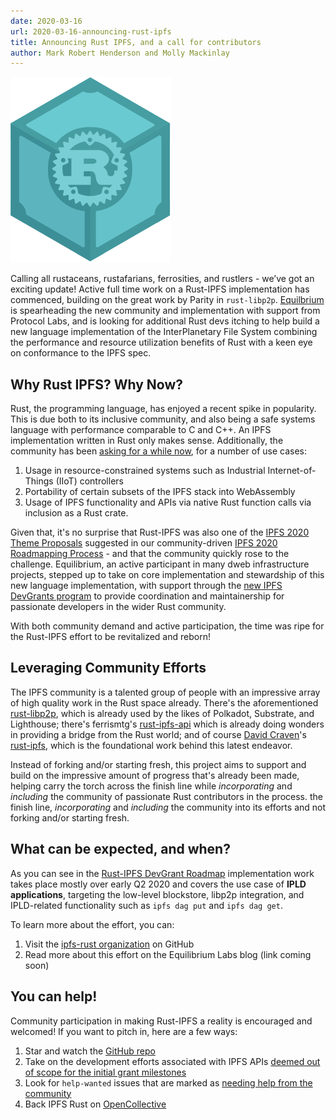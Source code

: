 ```yaml
---
date: 2020-03-16
url: 2020-03-16-announcing-rust-ipfs
title: Announcing Rust IPFS, and a call for contributors
author: Mark Robert Henderson and Molly Mackinlay
---
```


![Rust IPFS Logo](https://github.com/ipfs-rust/logo/raw/master/rust-ipfs-logo-256w.png)

Calling all rustaceans, rustafarians, ferrosities, and rustlers - we’ve got an exciting update!
Active full time work on a Rust-IPFS implementation has commenced, building on the great work by
Parity in `rust-libp2p`. [Equilbrium](https://equilibrium.co) is spearheading the new community and
implementation with support from Protocol Labs, and is looking for additional Rust devs itching
to help build a new language implementation of the InterPlanetary File System combining the
performance and resource utilization benefits of Rust with a keen eye on conformance to the IPFS spec.

## Why Rust IPFS? Why Now?

Rust, the programming language, has enjoyed a recent spike in popularity. This is due both to its
inclusive community, and also being a safe systems language with performance comparable to C and
C++. An IPFS implementation written in Rust only makes sense. Additionally, the community has been
[asking for a while now](https://github.com/ipfs/notes/issues/363), for a number of use cases:

1. Usage in resource-constrained systems such as Industrial Internet-of-Things (IIoT) controllers
2. Portability of certain subsets of the IPFS stack into WebAssembly
3. Usage of IPFS functionality and APIs via native Rust function calls via inclusion as a Rust crate.

Given that, it's no surprise that Rust-IPFS was also one of the [IPFS 2020 Theme Proposals](https://github.com/ipfs/roadmap/issues/54) suggested in our community-driven [IPFS 2020 Roadmapping Process](https://github.com/ipfs/roadmap/blob/master/2020-IPFS-Project-Planning.md) - and that the community quickly rose to the challenge. Equilibrium, an active participant in many dweb infrastructure projects, stepped up to take on core implementation and stewardship of this new language implementation, with support through the [new IPFS DevGrants program](https://github.com/ipfs/devgrants) to provide coordination and maintainership for passionate developers in the wider Rust community. 

With both community demand and active participation, the time was ripe for the Rust-IPFS effort to be revitalized and reborn!


## Leveraging Community Efforts

The IPFS community is a talented group of people with an impressive array of high quality work in the Rust space already. There's the aforementioned
[rust-libp2p](https://github.com/libp2p/rust-libp2p), which is already used by the likes of Polkadot, Substrate, and Lighthouse; there's ferrismtg's [rust-ipfs-api](https://github.com/ferristseng/rust-ipfs-api) which is already doing wonders in providing a bridge from the Rust world; and of course [David Craven](https://github.com/dvc94ch)'s [rust-ipfs](https://github.com/ipfs-rust/rust-ipfs), which is the foundational work behind this latest endeavor.

Instead of forking and/or starting fresh, this project aims to support and build on the impressive amount of progress that's already been made, helping carry the torch across the finish line while _incorporating_ and _including_ the community of passionate Rust contributors in the process.
the finish line, _incorporating_ and _including_ the community into its efforts and not forking
and/or starting fresh.

## What can be expected, and when?

As you can see in the [Rust-IPFS DevGrant Roadmap](https://github.com/ipfs/devgrants/tree/master/open-grants/ipfs-rust) implementation work
takes place mostly over early Q2 2020 and covers the use case of **IPLD applications**,
targeting the low-level blockstore, libp2p integration, and IPLD-related functionality
such as `ipfs dag put` and `ipfs dag get`. 

To learn more about the effort, you can:

1. Visit the [ipfs-rust organization](https://github.com/orgs/ipfs-rust) on GitHub
2. Read more about this effort on the Equilibrium Labs blog (link coming soon)

## You can help!

Community participation in making Rust-IPFS a reality is encouraged and welcomed! If you
want to pitch in, here are a few ways:

1. Star and watch the [GitHub repo](https://github.com/ipfs-rust/rust-ipfs)
2. Take on the development efforts associated with IPFS APIs [deemed out of scope for the initial grant milestones](https://github.com/ipfs-rust/ipfs-rust-conformance/issues?q=is%3Aopen+is%3Aissue+label%3A%22help+wanted%22)
3. Look for `help-wanted` issues that are marked as [needing help from the community](https://github.com/ipfs-rust/rust-ipfs/issues?q=is%3Aissue+is%3Aopen+label%3A%22help+wanted%22)
4. Back IPFS Rust on [OpenCollective](https://opencollective.com/ipfs-rust)
